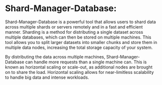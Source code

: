 # Shard-Manager-Database:
Shard-Manager-Database is a powerful tool that allows users to shard data across multiple shards or servers remotely and in a fast and efficient manner. Sharding is a method for distributing a single dataset across multiple databases, which can then be stored on multiple machines. This tool allows you to split larger datasets into smaller chunks and store them in multiple data nodes, increasing the total storage capacity of your system.

By distributing the data across multiple machines, Shard-Manager-Database can handle more requests than a single machine can. This is known as horizontal scaling or scale-out, as additional nodes are brought on to share the load. Horizontal scaling allows for near-limitless scalability to handle big data and intense workloads.
